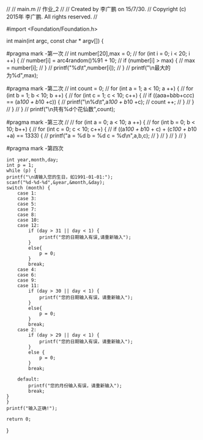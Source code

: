 //
//  main.m
//  作业_2
//
//  Created by 李广鹏 on 15/7/30.
//  Copyright (c) 2015年 李广鹏. All rights reserved.
//

#import <Foundation/Foundation.h>

int main(int argc, const char * argv[]) {
    
#pragma mark -第一次
//    int number[20],max = 0;
//    for (int i = 0; i < 20; i ++) {
//        number[i] = arc4random()%91 + 10;
//        if (number[i] > max) {
//            max = number[i];
//        }
//        printf("%d\t",number[i]);
//    }
//    printf("\n最大的为%d",max);
    
#pragma mark -第二次
//    int count = 0;
//    for (int a = 1; a < 10; a ++) {
//        for (int b = 1; b < 10; b ++) {
//            for (int c = 1; c < 10; c++) {
//                if ((a*a*a+b*b*b+c*c*c) == (a*100 + b*10 +c)) {
//                    printf("\n%d\t",a*100 + b*10 +c);
//                    count ++;
//                }
//            }
//        }
//    }
//    printf("\n共有%d个花仙数",count);
    
    
#pragma mark -第三次
//
//    for (int a = 0; a < 10; a ++) {
//        for (int b = 0; b < 10; b++) {
//            for (int c = 0; c < 10; c++) {
//                if ((a*100 + b*10 + c) + (c*100 + b*10 +a) == 1333) {
//                    printf("a = %d   b = %d   c = %d\n",a,b,c);
//                }
//            }
//        }
//    }
    
#pragma  mark -第四次
    
    int year,month,day;
    int p = 1;
    while (p) {
    printf("\n请输入您的生日，如1991-01-01:");
    scanf("%d-%d-%d",&year,&month,&day);
    switch (month) {
        case 1:
        case 3:
        case 5:
        case 7:
        case 8:
        case 10:
        case 12:
            if (day > 31 || day < 1) {
                printf("您的日期输入有误,请重新输入");
            }
            else{
                p = 0;
            }
            break;
        case 4:
        case 6:
        case 9:
        case 11:
            if (day > 30 || day < 1) {
                printf("您的日期输入有误，请重新输入");
            }
            else{
                p = 0;
            }
            break;
        case 2:
            if (day > 29 || day < 1) {
                printf("您的日期输入有误，请重新输入");
            }
            else {
                p = 0;
            }
            break;

        default:
            printf("您的月份输入有误，请重新输入");
            break;
    }
    }
    printf("输入正确!");
    
    return 0;
}

